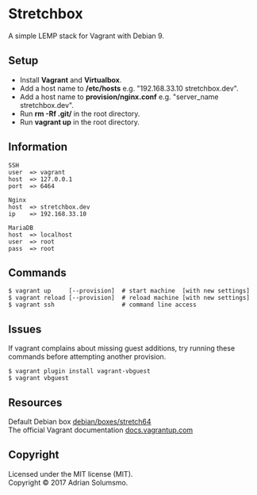 # Stretchbox

A simple LEMP stack for Vagrant with Debian 9.

## Setup

* Install **Vagrant** and **Virtualbox**.
* Add a host name to **/etc/hosts** e.g. "192.168.33.10 stretchbox.dev".
* Add a host name to **provision/nginx.conf** e.g. "server_name stretchbox.dev".
* Run **rm -Rf .git/** in the root directory.
* Run **vagrant up** in the root directory.

## Information
```
SSH
user  => vagrant
host  => 127.0.0.1
port  => 6464

Nginx
host  => stretchbox.dev
ip    => 192.168.33.10

MariaDB
host  => localhost
user  => root
pass  => root
```

## Commands
```
$ vagrant up     [--provision]  # start machine  [with new settings]
$ vagrant reload [--provision]  # reload machine [with new settings]
$ vagrant ssh                   # command line access
```

## Issues

If vagrant complains about missing guest additions, try running these
commands before attempting another provision.
```
$ vagrant plugin install vagrant-vbguest
$ vagrant vbguest
```

## Resources

Default Debian box [debian/boxes/stretch64](https://app.vagrantup.com/debian/boxes/contrib-stretch64)  
The official Vagrant documentation [docs.vagrantup.com](https://docs.vagrantup.com)

## Copyright
Licensed under the MIT license (MIT).  
Copyright &copy; 2017 Adrian Solumsmo.
